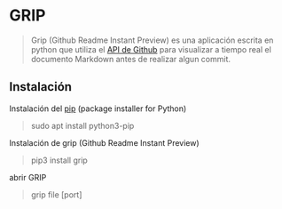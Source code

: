 # GRIP
 > Grip (Github Readme Instant Preview) es una aplicación escrita en python que utiliza el [API de Github](https://developer.github.com/v3/markdown/) para visualizar a tiempo real el documento Markdown antes de realizar algun commit.

## Instalación

Instalación del [pip](https://pip.pypa.io/en/stable/) (package installer for Python)
 > sudo apt install python3-pip

Instalación de grip (Github Readme Instant Preview)
 > pip3 install grip 

abrir GRIP
 > grip file [port]







